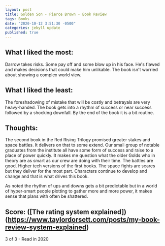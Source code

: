 ```yaml
---
layout: post
title: Golden Son - Pierce Brown - Book Review
tags: Books
date: "2020-10-12 3:51:30 -0500"
categories: jekyll update
published: true
---
```


## What I liked the most:

Darrow takes risks. Some pay off and some blow up in his face. He's flawed and makes decisions that could make him unlikable. The book isn't worried about showing a complex world view.

## What I liked the least:

The foreshadowing of mistake that will be costly and betrayals are very heavy-handed. The book gets into a rhythm of success or near success followed by a shocking downfall. By the end of the book it is a bit routine.

## Thoughts:

The second book in the Red Rising Trilogy promised greater stakes and space battles. It delivers on that to some extend. Our small group of notable graduates from the institute all have some form of success and raise to a place of power quickly. It makes me question what the older Golds who in theory are as smart as our crew are doing with their time.
The battles are good. Higher tech versions of the first books. The space fights are scares but they deliver for the most part. Characters continue to develop and change and that is what drives this book.

As noted the rhythm of ups and downs gets a bit predictable but in a world of hyper-smart people plotting to gather more and more power, it makes sense that plans with often be shattered.

## Score: ([The rating system explained])(https://www.taylordorsett.com/posts/my-book-review-system-explained)


3 of 3 - Read in 2020
